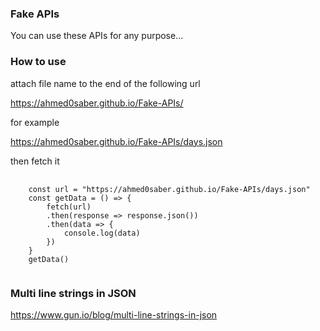 ### Fake APIs
You can use these APIs for any purpose...

### How to use
attach file name to the end of the following url

https://ahmed0saber.github.io/Fake-APIs/

for example

https://ahmed0saber.github.io/Fake-APIs/days.json

then fetch it

<pre>
  <code>
    const url = "https://ahmed0saber.github.io/Fake-APIs/days.json"
    const getData = () => {
        fetch(url)
        .then(response => response.json())
        .then(data => {
            console.log(data)
        })
    }
    getData()
  </code>
</pre>


### Multi line strings in JSON
https://www.gun.io/blog/multi-line-strings-in-json
